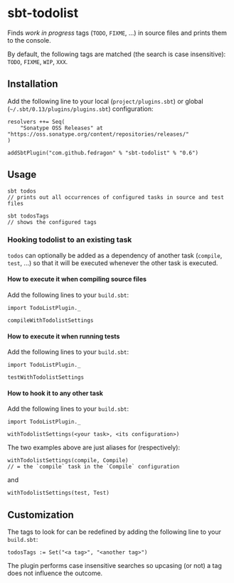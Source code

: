 # sbt-todolist

Finds _work in progress_ tags (`TODO`, `FIXME`, ...) in source files and prints them to the console.

By default, the following tags are matched (the search is case insensitive): `TODO`, `FIXME`, `WIP`, `XXX`.

## Installation

Add the following line to your local (`project/plugins.sbt`) or global (`~/.sbt/0.13/plugins/plugins.sbt`) configuration:

    resolvers ++= Seq(
        "Sonatype OSS Releases" at "https://oss.sonatype.org/content/repositories/releases/"
    )

    addSbtPlugin("com.github.fedragon" % "sbt-todolist" % "0.6")

## Usage

    sbt todos
    // prints out all occurrences of configured tasks in source and test files

    sbt todosTags
    // shows the configured tags

### Hooking todolist to an existing task

`todos` can optionally be added as a dependency of another task (`compile`, `test`, ...) so that it will be executed whenever the other task is executed.

#### How to execute it when compiling source files

Add the following lines to your `build.sbt`:

    import TodoListPlugin._

    compileWithTodolistSettings

#### How to execute it when running tests

Add the following lines to your `build.sbt`:

    import TodoListPlugin._

    testWithTodolistSettings

#### How to hook it to any other task

Add the following lines to your `build.sbt`:

    import TodoListPlugin._

    withTodolistSettings(<your task>, <its configuration>)

The two examples above are just aliases for (respectively):

    withTodolistSettings(compile, Compile)
    // = the `compile` task in the `Compile` configuration

and

    withTodolistSettings(test, Test)

## Customization

The tags to look for can be redefined by adding the following line to your `build.sbt`:

    todosTags := Set("<a tag>", "<another tag>")

The plugin performs case insensitive searches so upcasing (or not) a tag does not influence the outcome.
